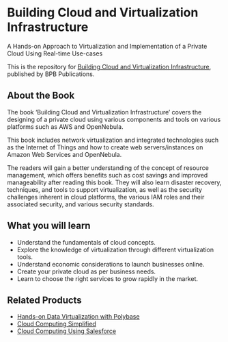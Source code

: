 # Building Cloud and Virtualization Infrastructure

A Hands-on Approach to Virtualization and Implementation of a Private Cloud Using Real-time Use-cases

This is the repository for [Building Cloud and Virtualization Infrastructure](https://in.bpbonline.com/products/building-cloud-and-virtualization-infrastructure?_pos=1&_sid=91cc56071&_ss=r), published by BPB Publications.

## About the Book
The book ‘Building Cloud and Virtualization Infrastructure’ covers the designing of a private cloud using various components and tools on various platforms such as AWS and OpenNebula.

This book includes network virtualization and integrated technologies such as the Internet of Things and how to create web servers/instances on Amazon Web Services and OpenNebula.

The readers will gain a better understanding of the concept of resource management, which offers benefits such as cost savings and improved manageability after reading this book. They will also learn disaster recovery, techniques, and tools to support virtualization, as well as the security challenges inherent in cloud platforms, the various IAM roles and their associated security, and various security standards.

## What you will learn
* Understand the fundamentals of cloud concepts.
* Explore the knowledge of virtualization through different virtualization tools.
* Understand economic considerations to launch businesses online.
* Create your private cloud as per business needs.
* Learn to choose the right services to grow rapidly in the market.

## Related Products
* [Hands-on Data Virtualization with Polybase](https://in.bpbonline.com/products/hands-on-data-virtualization-with-polybase?_pos=2&_sid=ad8185c04&_ss=r)
* [Cloud Computing Simplified](https://in.bpbonline.com/products/cloud-computing-simplified?_pos=2&_sid=c2d4e1ead&_ss=r)
* [Cloud Computing Using Salesforce](https://in.bpbonline.com/products/cloud-computing-using-salesforce?_pos=4&_sid=c2d4e1ead&_ss=r)
